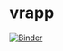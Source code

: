 # vrapp
[![Binder](https://mybinder.org/badge_logo.svg)](https://mybinder.org/v2/gh/havardei/vrapp/master?urlpath=desktop)

